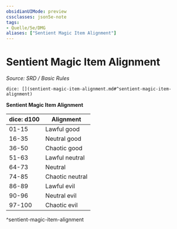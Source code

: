 ```yaml
---
obsidianUIMode: preview
cssclasses: json5e-note
tags:
- Quelle/5e/DMG
aliases: ["Sentient Magic Item Alignment"]
---
```

# Sentient Magic Item Alignment
*Source: SRD / Basic Rules* 

`dice: [](sentient-magic-item-alignment.md#^sentient-magic-item-alignment)`

**Sentient Magic Item Alignment**

| dice: d100 | Alignment |
|------------|-----------|
| 01-15 | Lawful good |
| 16-35 | Neutral good |
| 36-50 | Chaotic good |
| 51-63 | Lawful neutral |
| 64-73 | Neutral |
| 74-85 | Chaotic neutral |
| 86-89 | Lawful evil |
| 90-96 | Neutral evil |
| 97-100 | Chaotic evil |
^sentient-magic-item-alignment